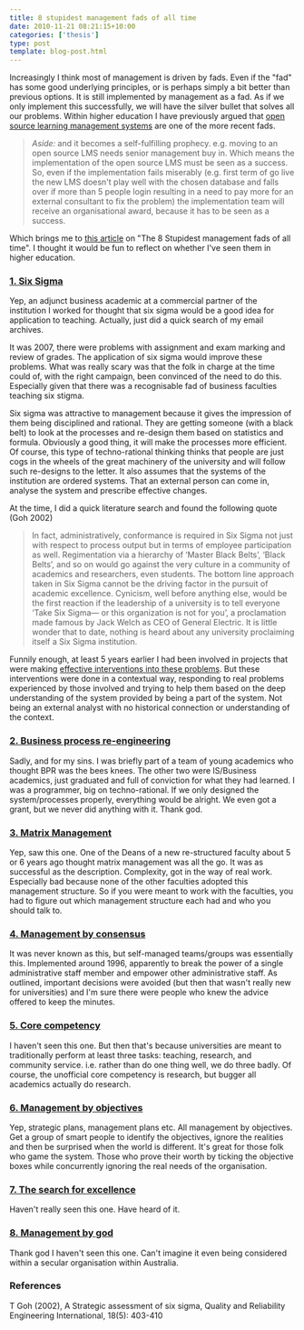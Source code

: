 ```yaml
---
title: 8 stupidest management fads of all time
date: 2010-11-21 08:21:15+10:00
categories: ['thesis']
type: post
template: blog-post.html
---
```

Increasingly I think most of management is driven by fads. Even if the "fad" has some good underlying principles, or is perhaps simply a bit better than previous options. It is still implemented by management as a fad. As if we only implement this successfully, we will have the silver bullet that solves all our problems. Within higher education I have previously argued that [open source learning management systems](/blog2/2009/01/21/open-source-learning-management-systems-the-latest-fad-in-e-learning/) are one of the more recent fads.

> _Aside:_ and it becomes a self-fulfilling prophecy. e.g. moving to an open source LMS needs senior management buy in. Which means the implementation of the open source LMS must be seen as a success. So, even if the implementation fails miserably (e.g. first term of go live the new LMS doesn't play well with the chosen database and falls over if more than 5 people login resulting in a need to pay more for an external consultant to fix the problem) the implementation team will receive an organisational award, because it has to be seen as a success.

Which brings me to [this article](http://www.bnet.com/blog/salesmachine/the-8-stupidest-management-fads-of-all-time/12307?tag=content;drawer-container) on "The 8 Stupidest management fads of all time". I thought it would be fun to reflect on whether I've seen them in higher education.

### [1\. Six Sigma](http://www.bnet.com/blog/salesmachine/the-8-stupidest-management-fads-of-all-time/12307?pg=2)

Yep, an adjunct business academic at a commercial partner of the institution I worked for thought that six sigma would be a good idea for application to teaching. Actually, just did a quick search of my email archives.

It was 2007, there were problems with assignment and exam marking and review of grades. The application of six sigma would improve these problems. What was really scary was that the folk in charge at the time could of, with the right campaign, been convinced of the need to do this. Especially given that there was a recognisable fad of business faculties teaching six stigma.

Six sigma was attractive to management because it gives the impression of them being disciplined and rational. They are getting someone (with a black belt) to look at the processes and re-design them based on statistics and formula. Obviously a good thing, it will make the processes more efficient. Of course, this type of techno-rational thinking thinks that people are just cogs in the wheels of the great machinery of the university and will follow such re-designs to the letter. It also assumes that the systems of the institution are ordered systems. That an external person can come in, analyse the system and prescribe effective changes.

At the time, I did a quick literature search and found the following quote (Goh 2002)

> In fact, administratively, conformance is required in Six Sigma not just with respect to process output but in terms of employee participation as well. Regimentation via a hierarchy of ‘Master Black Belts’, ‘Black Belts’, and so on would go against the very culture in a community of academics and researchers, even students. The bottom line approach taken in Six Sigma cannot be the driving factor in the pursuit of academic excellence. Cynicism, well before anything else, would be the first reaction if the leadership of a university is to tell everyone ‘Take Six Sigma— or this organization is not for you’, a proclamation made famous by Jack Welch as CEO of General Electric. It is little wonder that to date, nothing is heard about any university proclaiming itself a Six Sigma institution.

Funnily enough, at least 5 years earlier I had been involved in projects that were making [effective interventions into these problems](/blog2/publications/how-to-live-with-erp-systems-and-thrive/#irog). But these interventions were done in a contextual way, responding to real problems experienced by those involved and trying to help them based on the deep understanding of the system provided by being a part of the system. Not being an external analyst with no historical connection or understanding of the context.

### [2\. Business process re-engineering](http://www.bnet.com/blog/salesmachine/the-8-stupidest-management-fads-of-all-time/12307?pg=3)

Sadly, and for my sins. I was briefly part of a team of young academics who thought BPR was the bees knees. The other two were IS/Business academics, just graduated and full of conviction for what they had learned. I was a programmer, big on techno-rational. If we only designed the system/processes properly, everything would be alright. We even got a grant, but we never did anything with it. Thank god.

### [3\. Matrix Management](http://www.bnet.com/blog/salesmachine/the-8-stupidest-management-fads-of-all-time/12307?pg=4)

Yep, saw this one. One of the Deans of a new re-structured faculty about 5 or 6 years ago thought matrix management was all the go. It was as successful as the description. Complexity, got in the way of real work. Especially bad because none of the other faculties adopted this management structure. So if you were meant to work with the faculties, you had to figure out which management structure each had and who you should talk to.

### [4\. Management by consensus](http://www.bnet.com/blog/salesmachine/the-8-stupidest-management-fads-of-all-time/12307?pg=5)

It was never known as this, but self-managed teams/groups was essentially this. Implemented around 1996, apparently to break the power of a single administrative staff member and empower other administrative staff. As outlined, important decisions were avoided (but then that wasn't really new for universities) and I'm sure there were people who knew the advice offered to keep the minutes.

### [5\. Core competency](http://www.bnet.com/blog/salesmachine/the-8-stupidest-management-fads-of-all-time/12307?pg=6)

I haven't seen this one. But then that's because universities are meant to traditionally perform at least three tasks: teaching, research, and community service. i.e. rather than do one thing well, we do three badly. Of course, the unofficial core competency is research, but bugger all academics actually do research.

### [6\. Management by objectives](http://www.bnet.com/blog/salesmachine/the-8-stupidest-management-fads-of-all-time/12307?pg=7)

Yep, strategic plans, management plans etc. All management by objectives. Get a group of smart people to identify the objectives, ignore the realities and then be surprised when the world is different. It's great for those folk who game the system. Those who prove their worth by ticking the objective boxes while concurrently ignoring the real needs of the organisation.

### [7\. The search for excellence](http://www.bnet.com/blog/salesmachine/the-8-stupidest-management-fads-of-all-time/12307?pg=8)

Haven't really seen this one. Have heard of it.

### [8\. Management by god](http://www.bnet.com/blog/salesmachine/the-8-stupidest-management-fads-of-all-time/12307?pg=9)

Thank god I haven't seen this one. Can't imagine it even being considered within a secular organisation within Australia.

### References

T Goh (2002), A Strategic assessment of six sigma, Quality and Reliability Engineering International, 18(5): 403-410